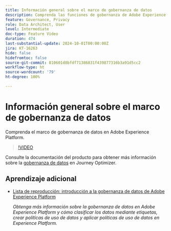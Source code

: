 ```yaml
---
title: Información general sobre el marco de gobernanza de datos
description: Comprenda las funciones de gobernanza de Adobe Experience Platform.
feature: Governance, Privacy
role: Data Architect, User
level: Intermediate
doc-type: Feature Video
duration: 474
last-substantial-update: 2024-10-01T00:00:00Z
jira: KT-16263
hide: false
hidefromtoc: false
source-git-commit: 810601d8bfdf71386831f439877316b3a91d5cc2
workflow-type: ht
source-wordcount: '79'
ht-degree: 100%

---
```



# Información general sobre el marco de gobernanza de datos

Comprenda el marco de gobernanza de datos en Adobe Experience Platform.

>[!VIDEO](https://video.tv.adobe.com/v/29708/?learn=on)

Consulte la documentación del producto para obtener más información sobre la [gobernanza de datos](https://experienceleague.adobe.com/es/docs/journey-optimizer/using/privacy/action-privacy-restricted) en Journey Optimizer.

## Aprendizaje adicional

* [Lista de reproducción: introducción a la gobernanza de datos de Adobe Experience Platform](https://experienceleague.adobe.com/es/playlists/experience-platform-get-started-with-data-governance)

  *Obtenga más información sobre la gobernanza de datos en Adobe Experience Platform y cómo clasificar los datos mediante etiquetas, crear políticas de uso de datos y aplicar políticas de uso de datos en Experience Platform.*
